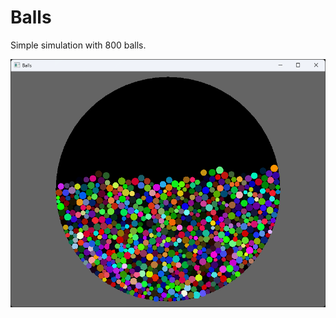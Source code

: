 # Balls

Simple simulation with 800 balls.

![image](https://github.com/Qzername/Simplicity/blob/main/Assets/github/examples/Balls.png)